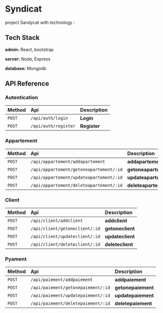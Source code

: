 # Syndicat
project Sandycat with technology :

## Tech Stack

**admin:** React, bootstrap

**server:** Node, Express

**database:** Mongodb


## API Reference

### Autentication

| Method | Api     | Description                |
| :-------- | :------- | :------------------------- |
| `POST` | `/api/auth/login` | **Login**|
| `POST` | `/api/auth/register` | **Register**|

### Appartement

| Method | Api     | Description                |
| :-------- | :------- | :------------------------- |
| `POST` | `/api/appartement/addapartement` | **addapartement**|
| `POST` | `/api/appartement/getoneapartement/:id` | **getoneapartement**|
| `POST` | `/api/appartement/updateapartement/:id` | **updateapartement**|
| `POST` | `/api/appartement/deleteapartement/:id` | **deleteapartement**|

### Client

| Method | Api     | Description                |
| :-------- | :------- | :------------------------- |
| `POST` | `/api/client/addclient` | **addclient**|
| `POST` | `/api/client/getoneclient/:id` | **getoneclient**|
| `POST` | `/api/client/updateclient/:id` | **updateclient**|
| `POST` | `/api/client/deleteclient/:id` | **deleteclient**|

### Pyament

| Method | Api     | Description                |
| :-------- | :------- | :------------------------- |
| `POST` | `/api/paiement/addpaiement` | **addpaiement**|
| `POST` | `/api/paiement/getonepaiement/:id` | **getonepaiement**|
| `POST` | `/api/paiement/updatepaiement/:id` | **updatepaiement**|
| `POST` | `/api/paiement/deletepaiement/:id` | **deletepaiement**|